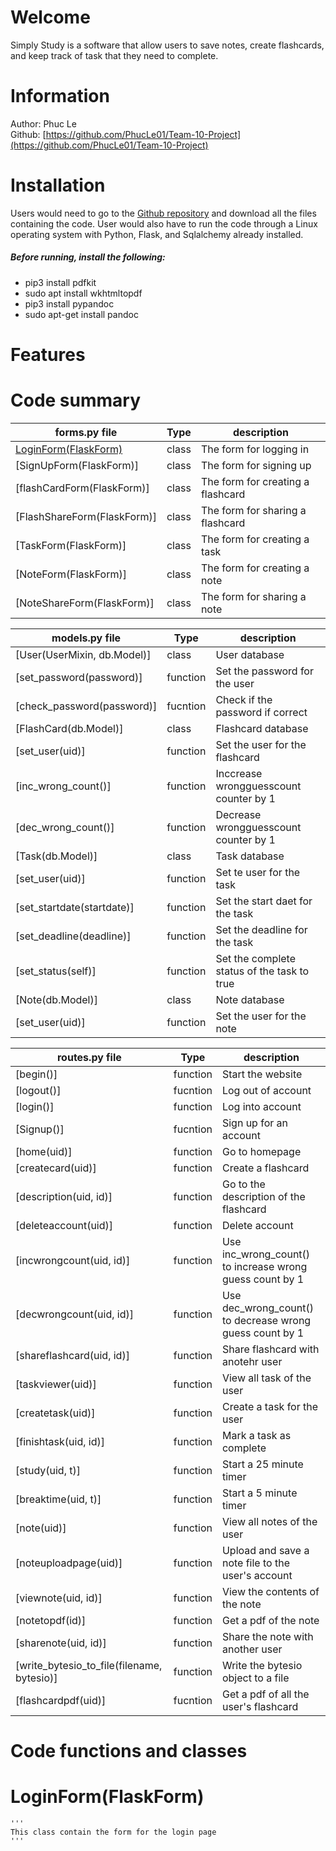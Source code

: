 # Welcome

Simply Study is a software that allow users to save notes, create flashcards, and keep track of task that they need to complete. 

# Information

Author: Phuc Le  
Github: [https://github.com/PhucLe01/Team-10-Project](https://github.com/PhucLe01/Team-10-Project)

# Installation

Users would need to go to the [Github repository](#information) and download all the files containing the code. User would also have to run the code through a Linux operating system with Python, Flask, and Sqlalchemy already installed.  

##### Before running, install the following:  
* pip3 install pdfkit  
* sudo apt install wkhtmltopdf  
* pip3 install pypandoc  
* sudo apt-get install pandoc  

# Features

# Code summary  
| forms.py file | Type | description |
|     ---       | ---- |    ----     |
| [LoginForm(FlaskForm)](#loginformflaskform) | class | The form for logging in |
| [SignUpForm(FlaskForm)] | class | The form for signing up |
| [flashCardForm(FlaskForm)] | class | The form for creating a flashcard |
| [FlashShareForm(FlaskForm)] | class | The form for sharing a flashcard |
| [TaskForm(FlaskForm)] | class | The form for creating a task |
| [NoteForm(FlaskForm)] | class | The form for creating a note |
| [NoteShareForm(FlaskForm)] | class | The form for sharing a note |

| models.py file | Type | description |
|     ----       | ---- |    ----     |
| [User(UserMixin, db.Model)] | class | User database |
| [set_password(password)] | function | Set the password for the user |
| [check_password(password)] | fucntion | Check if the password if correct |
| [FlashCard(db.Model)] | class |  Flashcard database |
| [set_user(uid)] | function | Set the user for the flashcard |
| [inc_wrong_count()] | function | Inccrease wrongguesscount counter by 1 |
| [dec_wrong_count()] | function | Decrease wrongguesscount counter by 1 |
| [Task(db.Model)] | class | Task database |
| [set_user(uid)] | function | Set te user for the task |
| [set_startdate(startdate)] | function | Set the start daet for the task |
| [set_deadline(deadline)] | function | Set the deadline for the task |
| [set_status(self)] | function | Set the complete status of the task to true |
| [Note(db.Model)] | class | Note database |
| [set_user(uid)] | function | Set the user for the note |

| routes.py file | Type | description |
|     ----       | ---- |    ----     |
| [begin()] | function | Start the website |
| [logout()] | fucntion | Log out of account |
| [login()] | function | Log into account |
| [Signup()] | fucntion | Sign up for an account |
| [home(uid)] | function | Go to homepage |
| [createcard(uid)] | function | Create a flashcard |
| [description(uid, id)] | function | Go to the description of the flashcard |
| [deleteaccount(uid)] | function | Delete account |
| [incwrongcount(uid, id)] | function | Use inc_wrong_count() to increase wrong guess count by 1 |
| [decwrongcount(uid, id)] | function | Use dec_wrong_count() to decrease wrong guess count by 1 |
| [shareflashcard(uid, id)] | function | Share flashcard with anotehr user |
| [taskviewer(uid)] | function | View all task of the user |
| [createtask(uid)] | function | Create a task for the user |
| [finishtask(uid, id)] | function | Mark a task as complete |
| [study(uid, t)] | function | Start a 25 minute timer |
| [breaktime(uid, t)] | function | Start a 5 minute timer |
| [note(uid)] | function | View all notes of the user |
| [noteuploadpage(uid)] | function | Upload and save a note file to the user's account |
| [viewnote(uid, id)] | function | View the contents of the note |
| [notetopdf(id)] | function | Get a pdf of the note |
| [sharenote(uid, id)] | function | Share the note with another user |
| [write_bytesio_to_file(filename, bytesio)] | function | Write the bytesio object to a file |
| [flashcardpdf(uid)] | fucntion | Get a pdf of all the user's flashcard |

# Code functions and classes

# LoginForm(FlaskForm)
    '''
    This class contain the form for the login page
    '''
